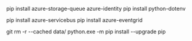 pip install azure-storage-queue azure-identity
pip install python-dotenv

pip install azure-servicebus
pip install azure-eventgrid

git rm -r --cached data/
python.exe -m pip install --upgrade pip